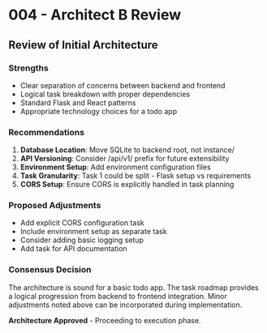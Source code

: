 # 004 - Architect B Review

## Review of Initial Architecture

### Strengths
- Clear separation of concerns between backend and frontend
- Logical task breakdown with proper dependencies
- Standard Flask and React patterns
- Appropriate technology choices for a todo app

### Recommendations
1. **Database Location**: Move SQLite to backend root, not instance/
2. **API Versioning**: Consider /api/v1/ prefix for future extensibility
3. **Environment Setup**: Add environment configuration files
4. **Task Granularity**: Task 1 could be split - Flask setup vs requirements
5. **CORS Setup**: Ensure CORS is explicitly handled in task planning

### Proposed Adjustments
- Add explicit CORS configuration task
- Include environment setup as separate task
- Consider adding basic logging setup
- Add task for API documentation

### Consensus Decision
The architecture is sound for a basic todo app. The task roadmap provides a logical progression from backend to frontend integration. Minor adjustments noted above can be incorporated during implementation.

**Architecture Approved** - Proceeding to execution phase.